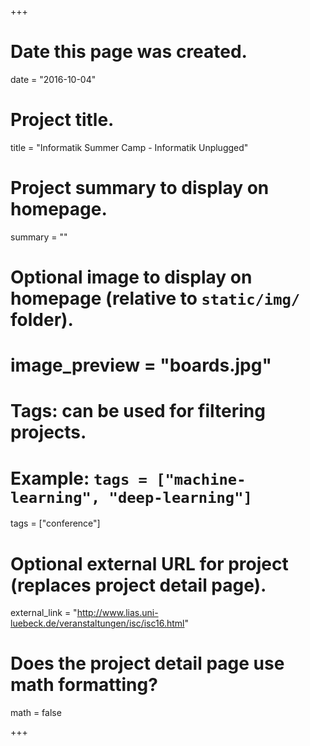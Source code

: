 +++
# Date this page was created.
date = "2016-10-04"

# Project title.
title = "Informatik Summer Camp - Informatik Unplugged"

# Project summary to display on homepage.
summary = ""

# Optional image to display on homepage (relative to `static/img/` folder).
# image_preview = "boards.jpg"

# Tags: can be used for filtering projects.
# Example: `tags = ["machine-learning", "deep-learning"]`
tags = ["conference"]

# Optional external URL for project (replaces project detail page).
external_link = "http://www.lias.uni-luebeck.de/veranstaltungen/isc/isc16.html"

# Does the project detail page use math formatting?
math = false

+++

